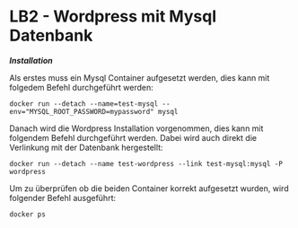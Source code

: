 # LB2 - Wordpress mit Mysql Datenbank

***Installation***

Als erstes muss ein Mysql Container aufgesetzt werden, dies kann mit folgedem Befehl durchgeführt werden:
```
docker run --detach --name=test-mysql --env="MYSQL_ROOT_PASSWORD=mypassword" mysql
```

Danach wird die Wordpress Installation vorgenommen, dies kann mit folgendem Befehl durchgeführt werden. Dabei wird auch direkt die Verlinkung mit der Datenbank hergestellt:
```
docker run --detach --name test-wordpress --link test-mysql:mysql -P wordpress
```

Um zu überprüfen ob die beiden Container korrekt aufgesetzt wurden, wird folgender Befehl ausgeführt:
```
docker ps
```
